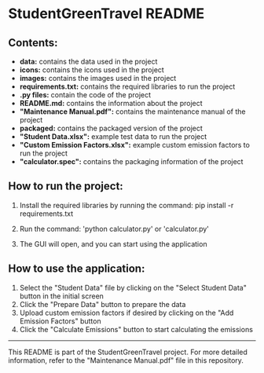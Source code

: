 # StudentGreenTravel README

## Contents:

- **data:** contains the data used in the project
- **icons:** contains the icons used in the project
- **images:** contains the images used in the project
- **requirements.txt:** contains the required libraries to run the project
- **.py files:** contain the code of the project
- **README.md:** contains the information about the project
- **"Maintenance Manual.pdf":** contains the maintenance manual of the project
- **packaged:** contains the packaged version of the project
- **"Student Data.xlsx":** example test data to run the project
- **"Custom Emission Factors.xlsx":** example custom emission factors to run the project
- **"calculator.spec":** contains the packaging information of the project

## How to run the project:

1. Install the required libraries by running the command:
pip install -r requirements.txt

2. Run the command: 
'python calculator.py'
or
'calculator.py'

3. The GUI will open, and you can start using the application

## How to use the application:

1. Select the "Student Data" file by clicking on the "Select Student Data" button in the initial screen
2. Click the "Prepare Data" button to prepare the data
3. Upload custom emission factors if desired by clicking on the "Add Emission Factors" button
4. Click the "Calculate Emissions" button to start calculating the emissions

---
This README is part of the StudentGreenTravel project. For more detailed information, refer to the "Maintenance Manual.pdf" file in this repository.

